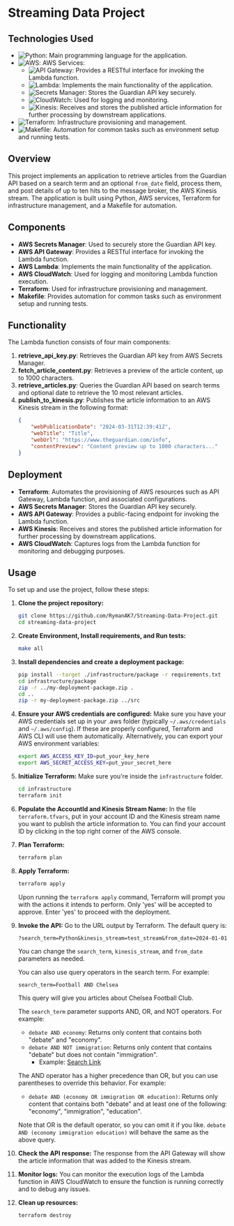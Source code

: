 # Streaming Data Project

## Technologies Used
- ![Python](https://img.shields.io/badge/Python-3776AB?style=for-the-badge&logo=python&logoColor=white): Main programming language for the application.
- ![AWS](https://img.shields.io/badge/AWS-232F3E?style=for-the-badge&logo=amazon-aws&logoColor=white): AWS Services:
  - ![API Gateway](https://img.shields.io/badge/AWS%20API%20Gateway-FF4F8B?style=for-the-badge&logo=amazon-aws&logoColor=white): Provides a RESTful interface for invoking the Lambda function.
  - ![Lambda](https://img.shields.io/badge/AWS%20Lambda-FF9900?style=for-the-badge&logo=aws-lambda&logoColor=white): Implements the main functionality of the application.
  - ![Secrets Manager](https://img.shields.io/badge/AWS%20Secrets%20Manager-232F3E?style=for-the-badge&logo=amazon-aws&logoColor=white): Stores the Guardian API key securely.
  - ![CloudWatch](https://img.shields.io/badge/AWS%20CloudWatch-FF4F8B?style=for-the-badge&logo=amazon-aws&logoColor=white): Used for logging and monitoring.
  - ![Kinesis](https://img.shields.io/badge/AWS%20Kinesis-FF9900?style=for-the-badge&logo=amazon-kinesis&logoColor=white): Receives and stores the published article information for further processing by downstream applications.
- ![Terraform](https://img.shields.io/badge/Terraform-623CE4?style=for-the-badge&logo=terraform&logoColor=white): Infrastructure provisioning and management.
- ![Makefile](https://img.shields.io/badge/Makefile-1C1E24?style=for-the-badge&logo=gnu-make&logoColor=white): Automation for common tasks such as environment setup and running tests.


## Overview
This project implements an application to retrieve articles from the Guardian API based on a search term and an optional `from_date` field, process them, and post details of up to ten hits to the message broker, the AWS Kinesis stream. The application is built using Python, AWS services, Terraform for infrastructure management, and a Makefile for automation.

## Components
- **AWS Secrets Manager**: Used to securely store the Guardian API key.
- **AWS API Gateway**: Provides a RESTful interface for invoking the Lambda function.
- **AWS Lambda**: Implements the main functionality of the application.
- **AWS CloudWatch**: Used for logging and monitoring Lambda function execution.
- **Terraform**: Used for infrastructure provisioning and management.
- **Makefile**: Provides automation for common tasks such as environment setup and running tests.

## Functionality
The Lambda function consists of four main components:
1. **retrieve_api_key.py**: Retrieves the Guardian API key from AWS Secrets Manager.
2. **fetch_article_content.py**: Retrieves a preview of the article content, up to 1000 characters.
3. **retrieve_articles.py**: Queries the Guardian API based on search terms and optional date to retrieve the 10 most relevant articles.
4. **publish_to_kinesis.py**: Publishes the article information to an AWS Kinesis stream in the following format:
    ```json
    {
        "webPublicationDate": "2024-03-31T12:39:41Z",
        "webTitle": "Title",
        "webUrl": "https://www.theguardian.com/info",
        "contentPreview": "Content preview up to 1000 characters..."
    }
    ```

## Deployment
- **Terraform**: Automates the provisioning of AWS resources such as API Gateway, Lambda function, and associated configurations.
- **AWS Secrets Manager**: Stores the Guardian API key securely.
- **AWS API Gateway**: Provides a public-facing endpoint for invoking the Lambda function.
- **AWS Kinesis**: Receives and stores the published article information for further processing by downstream applications.
- **AWS CloudWatch**: Captures logs from the Lambda function for monitoring and debugging purposes.

## Usage
To set up and use the project, follow these steps:

1. **Clone the project repository:**
    ```bash
    git clone https://github.com/RymanAK7/Streaming-Data-Project.git
    cd streaming-data-project
    ```

2. **Create Environment, Install requirements, and Run tests:**
    ```bash
    make all
    ```

3. **Install dependencies and create a deployment package:**
    ```bash
    pip install --target ./infrastructure/package -r requirements.txt
    cd infrastructure/package
    zip -r ../my-deployment-package.zip .
    cd ..
    zip -r my-deployment-package.zip ../src  
    ```

4. **Ensure your AWS credentials are configured:**
    Make sure you have your AWS credentials set up in your .aws folder (typically `~/.aws/credentials` and `~/.aws/config`). If these are properly configured, Terraform and AWS CLI will use them automatically. Alternatively, you can export your AWS environment variables:
    ```bash
    export AWS_ACCESS_KEY_ID=put_your_key_here
    export AWS_SECRET_ACCESS_KEY=put_your_secret_here
    ```

5. **Initialize Terraform:**
    Make sure you're inside the `infrastructure` folder.
    ```bash
    cd infrastructure
    terraform init
    ```

6. **Populate the AccountId and Kinesis Stream Name:**
    In the file `terraform.tfvars`, put in your account ID and the Kinesis stream name you want to publish the article information to. You can find your account ID by clicking in the top right corner of the AWS console.

7. **Plan Terraform:**
    ```bash
    terraform plan
    ```

8. **Apply Terraform:**
    ```bash
    terraform apply
    ```
    Upon running the `terraform apply` command, Terraform will prompt you with the actions it intends to perform. Only 'yes' will be accepted to approve. Enter 'yes' to proceed with the deployment.

9. **Invoke the API:**
    Go to the URL output by Terraform. The default query is:
    ```
    ?search_term=Python&kinesis_stream=test_stream&from_date=2024-01-01
    ```
    You can change the `search_term`, `kinesis_stream`, and `from_date` parameters as needed.

    You can also use query operators in the search term. For example:
    ```
    search_term=Football AND Chelsea
    ```
    This query will give you articles about Chelsea Football Club.

    The `search_term` parameter supports AND, OR, and NOT operators. For example:

    - `debate AND economy`: Returns only content that contains both "debate" and "economy".
    - `debate AND NOT immigration`: Returns only content that contains "debate" but does not contain "immigration".
      - Example: [Search Link](https://content.guardianapis.com/search?q=debate%20AND%20NOT%20immigration&tag=politics/politics&from-date=2014-01-01&api-key=test)

    The AND operator has a higher precedence than OR, but you can use parentheses to override this behavior. For example:

    - `debate AND (economy OR immigration OR education)`: Returns only content that contains both "debate" and at least one of the following: "economy", "immigration", "education".

    Note that OR is the default operator, so you can omit it if you like. `debate AND (economy immigration education)` will behave the same as the above query.

10. **Check the API response:**
    The response from the API Gateway will show the article information that was added to the Kinesis stream.

11. **Monitor logs:**
    You can monitor the execution logs of the Lambda function in AWS CloudWatch to ensure the function is running correctly and to debug any issues.

12. **Clean up resources:**
    ```bash
    terraform destroy
    ```
    